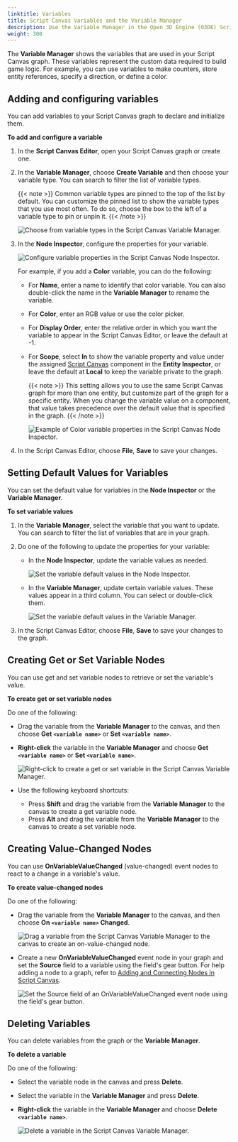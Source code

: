 ```yaml
---
linktitle: Variables
title: Script Canvas Variables and the Variable Manager
description: Use the Variable Manager in the Open 3D Engine (O3DE) Script Canvas Editor to add or manage variables and create get, set, or value-changed event nodes in your  Script Canvas graph.
weight: 300
---
```


The **Variable Manager** shows the variables that are used in your Script Canvas graph. These variables represent the custom data required to build game logic. For example, you can use variables to make counters, store entity references, specify a direction, or define a color.

## Adding and configuring variables

You can add variables to your Script Canvas graph to declare and initialize them.

**To add and configure a variable**

1. In the **Script Canvas Editor**, open your Script Canvas graph or create one.

1. In the **Variable Manager**, choose **Create Variable** and then choose your variable type. You can search to filter the list of variable types.

    {{< note >}}
Common variable types are pinned to the top of the list by default. You can customize the pinned list to show the variable types that you use most often. To do so, choose the box to the left of a variable type to pin or unpin it.
    {{< /note >}}

    ![Choose from variable types in the Script Canvas Variable Manager.](/images/user-guide/scripting/script-canvas/variable-manager-create-variable-types.png)

1. In the **Node Inspector**, configure the properties for your variable.

    ![Configure variable properties in the Script Canvas Node Inspector.](/images/user-guide/scripting/script-canvas/node-inspector-properties-default.png)

    For example, if you add a **Color** variable, you can do the following:

    * For **Name**, enter a name to identify that color variable. You can also double-click the name in the **Variable Manager** to rename the variable.
    * For **Color**, enter an RGB value or use the color picker.
    * For **Display Order**, enter the relative order in which you want the variable to appear in the Script Canvas Editor, or leave the default at -1.
    * For **Scope**, select **In** to show the variable property and value under the assigned [Script Canvas](/docs/user-guide/components/reference/scripting/script-canvas/) component in the **Entity Inspector**, or leave the default at **Local** to keep the variable private to the graph.

        {{< note >}}
This setting allows you to use the same Script Canvas graph for more than one entity, but customize part of the graph for a specific entity. When you change the variable value on a component, that value takes precedence over the default value that is specified in the graph.
        {{< /note >}}

        ![Example of Color variable properties in the Script Canvas Node Inspector.](/images/user-guide/scripting/script-canvas/node-inspector-scope-in-example.png)

1. In the Script Canvas Editor, choose **File**, **Save** to save your changes.

## Setting Default Values for Variables

You can set the default value for variables in the **Node Inspector** or the **Variable Manager**.

**To set variable values**

1. In the **Variable Manager**, select the variable that you want to update. You can search to filter the list of variables that are in your graph.

1. Do one of the following to update the properties for your variable:

    * In the **Node Inspector**, update the variable values as needed.

        ![Set the variable default values in the Node Inspector.](/images/user-guide/scripting/script-canvas/node-inspector-modify-variable-values.png)

    * In the **Variable Manager**, update certain variable values. These values appear in a third column. You can select or double-click them.

        ![Set the variable default values in the Variable Manager.](/images/user-guide/scripting/script-canvas/variable-manager-modify-variable-values.png)

1. In the Script Canvas Editor, choose **File**, **Save** to save your changes to the graph.

## Creating Get or Set Variable Nodes

You can use get and set variable nodes to retrieve or set the variable's value.

**To create get or set variable nodes**

Do one of the following:

* Drag the variable from the **Variable Manager** to the canvas, and then choose **Get `<variable name>`** or **Set `<variable name>`**.

* **Right-click** the variable in the **Variable Manager** and choose **Get `<variable name>`** or **Set `<variable name>`**.

    ![Right-click to create a get or set variable in the Script Canvas Variable Manager.](/images/user-guide/scripting/script-canvas/variable-manager-create-get-set-variable.png)

* Use the following keyboard shortcuts:
  * Press **Shift** and drag the variable from the **Variable Manager** to the canvas to create a get variable node.
  * Press **Alt** and drag the variable from the **Variable Manager** to the canvas to create a set variable node.

## Creating Value-Changed Nodes

You can use **OnVariableValueChanged** (value-changed) event nodes to react to a change in a variable's value.

**To create value-changed nodes**

Do one of the following:

* Drag the variable from the **Variable Manager** to the canvas, and then choose **On `<variable name>` Changed**.

    ![Drag a variable from the Script Canvas Variable Manager to the canvas to create an on-value-changed node.](/images/user-guide/scripting/script-canvas/variable-manager-create-on-value-changed.gif)

* Create a new **OnVariableValueChanged** event node in your graph and set the **Source** field to a variable using the field's gear button. For help adding a node to a graph, refer to [Adding and Connecting Nodes in Script Canvas](/docs/user-guide/scripting/script-canvas/editor-reference/nodes/adding-and-connecting).

    ![Set the Source field of an OnVariableValueChanged event node using the field's gear button.](/images/user-guide/scripting/script-canvas/variable-manager-create-on-value-changed-node.png)

## Deleting Variables

You can delete variables from the graph or the **Variable Manager**.

**To delete a variable**

Do one of the following:

* Select the variable node in the canvas and press **Delete**.
* Select the variable in the **Variable Manager** and press **Delete**.
* **Right-click** the variable in the **Variable Manager** and choose **Delete `<variable name>`**.

    ![Delete a variable in the Script Canvas Variable Manager.](/images/user-guide/scripting/script-canvas/variable-manager-delete-variable-node.png)
